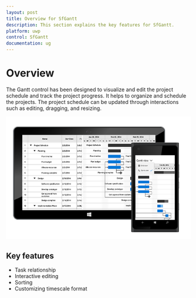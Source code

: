 ```yaml
---
layout: post
title: Overview for SfGantt
description: This section explains the key features for SfGantt.
platform: uwp
control: SfGantt
documentation: ug
---
```


# Overview

The Gantt control has been designed to visualize and edit the project schedule and track the project progress. It helps to organize and schedule the projects. The project schedule can be updated through interactions such as editing, dragging, and resizing.

![](SfGantt_images/Overview.jpeg)

## Key features

* Task relationship
* Interactive editing
* Sorting
* Customizing timescale format
